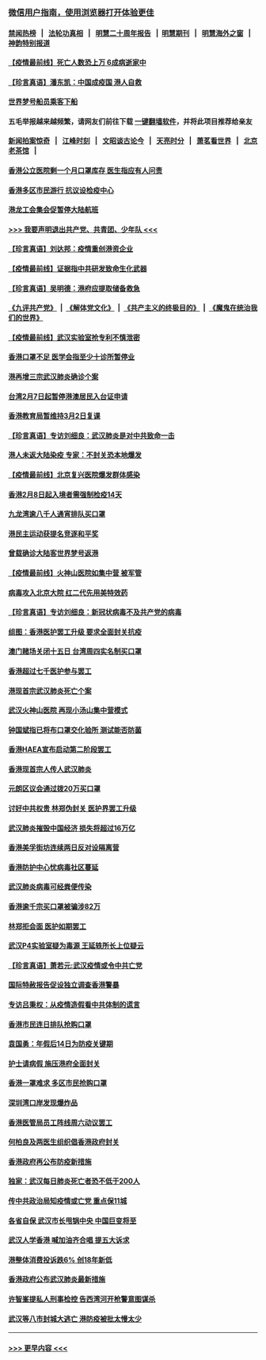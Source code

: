 ### [微信用户指南，使用浏览器打开体验更佳](https://github.com/gfw-breaker/banned-news1/blob/master/indexes/wechat-guide.md?t=0)
#### [禁闻热榜](热点新闻.md?t=0)  &nbsp;&nbsp;|&nbsp;&nbsp; [法轮功真相](https://github.com/gfw-breaker/truth/blob/master/README.md?t=0) &nbsp;&nbsp;|&nbsp;&nbsp; [明慧二十周年报告](https://github.com/gfw-breaker/mh-reports/blob/master/README.md?t=0) &nbsp;&nbsp;|&nbsp;&nbsp;[明慧期刊](https://github.com/gfw-breaker/mh-qikan) &nbsp;&nbsp;|&nbsp;&nbsp; [明慧海外之窗](https://github.com/gfw-breaker/mh-news/blob/master/README.md?t=0) &nbsp;&nbsp;|&nbsp;&nbsp; [神韵特别报道](https://github.com/gfw-breaker/mh-news/blob/master/shenyun.md?t=0)
#### [【疫情最前线】死亡人数恐上万 6成病逝家中](../pages/nsc415/n11856687.md?t=02110133) 
#### [【珍言真语】潘东凯：中国成疫国 港人自救](../pages/nsc415/n11856962.md?t=02110133) 
#### [世界梦号船员乘客下船](../pages/nsc415/n11856883.md?t=02110133) 
#### 五毛举报越来越频繁，请网友们前往下载 [一键翻墙软件](https://github.com/gfw-breaker/ssr-accounts)，并将此项目推荐给亲友
#### [新闻拍案惊奇](https://github.com/gfw-breaker/banned-news1/blob/master/pages/link4.md) &nbsp;&nbsp;|&nbsp;&nbsp; [江峰时刻](https://github.com/gfw-breaker/banned-news1/blob/master/pages/link4.md) &nbsp;&nbsp;|&nbsp;&nbsp; [文昭谈古论今](https://github.com/gfw-breaker/banned-news1/blob/master/pages/link4.md) &nbsp;&nbsp;|&nbsp;&nbsp; [天亮时分](https://github.com/gfw-breaker/banned-news1/blob/master/pages/link4.md) &nbsp;&nbsp;|&nbsp;&nbsp; [萧茗看世界](https://github.com/gfw-breaker/banned-news1/blob/master/pages/link4.md) &nbsp;&nbsp;|&nbsp;&nbsp; [北京老茶馆](https://github.com/gfw-breaker/banned-news1/blob/master/pages/link4.md) &nbsp;&nbsp;|&nbsp;&nbsp; 
#### [香港公立医院剩一个月口罩库存 医生指应有人问责](../pages/nsc415/n11856875.md?t=02110133) 
#### [香港多区市民游行 抗议设检疫中心](../pages/nsc415/n11856866.md?t=02110133) 
#### [港龙工会集会促暂停大陆航班](../pages/nsc415/n11856840.md?t=02110133) 
#### [>>> 我要声明退出共产党、共青团、少年队 <<<](https://github.com/begood0513/goodnews/blob/master/quit/letter.md) 
#### [【珍言真语】刘达邦：疫情重创港资企业](../pages/nsc415/n11854274.md?t=02110133) 
#### [【疫情最前线】证据指中共研发致命生化武器](../pages/nsc415/n11853087.md?t=02110133) 
#### [【珍言真语】吴明德：港府应提取储备救急](../pages/nsc415/n11852734.md?t=02110133) 
#### [《九评共产党》](https://github.com/begood0513/9ping.md/blob/master/README.md) &nbsp;|&nbsp; [《解体党文化》](../../../../jtdwh.md/blob/master/README.md)  &nbsp;|&nbsp; [《共产主义的终极目的》](../../../../gczydzjmd.md/blob/master/README.md) &nbsp;|&nbsp; [《魔鬼在统治我们的世界》](../../../../mgztzwmdsj.md/blob/master/README.md) 
#### [【疫情最前线】武汉实验室抢专利不慎泄密](../pages/nsc415/n11850310.md?t=02110133) 
#### [香港口罩不足 医学会指至少十诊所暂停业](../pages/nsc415/n11850301.md?t=02110133) 
#### [港再增三宗武汉肺炎确诊个案](../pages/nsc415/n11850328.md?t=02110133) 
#### [台湾2月7日起暂停港澳居民入台证申请](../pages/nsc415/n11850304.md?t=02110133) 
#### [香港教育局暂维持3月2日复课](../pages/nsc415/n11850260.md?t=02110133) 
#### [【珍言真语】专访刘细良：武汉肺炎是对中共致命一击](../pages/nsc415/n11849934.md?t=02110133) 
#### [港人未返大陆染疫 专家：不封关恐本地爆发](../pages/nsc415/n11848021.md?t=02110133) 
#### [【疫情最前线】北京复兴医院爆发群体感染](../pages/nsc415/n11847626.md?t=02110133) 
#### [香港2月8日起入境者需强制检疫14天](../pages/nsc415/n11847658.md?t=02110133) 
#### [九龙湾逾八千人通宵排队买口罩](../pages/nsc415/n11847647.md?t=02110133) 
#### [港民主运动获提名竞逐和平奖](../pages/nsc415/n11847633.md?t=02110133) 
#### [曾载确诊大陆客世界梦号返港](../pages/nsc415/n11847608.md?t=02110133) 
#### [【疫情最前线】火神山医院如集中营 被军管](../pages/nsc415/n11847524.md?t=02110133) 
#### [病毒攻入北京大院 红二代先用美特效药](../pages/nsc415/n11847427.md?t=02110133) 
#### [【珍言真语】专访刘细良：新冠状病毒不及共产党的病毒](../pages/nsc415/n11847164.md?t=02110133) 
#### [组图：香港医护罢工升级 要求全面封关抗疫](../pages/nsc415/n11844107.md?t=02110133) 
#### [澳门赌场关闭十五日 台湾周四实名制买口罩](../pages/nsc415/n11845083.md?t=02110133) 
#### [香港超过七千医护参与罢工](../pages/nsc415/n11845051.md?t=02110133) 
#### [港现首宗武汉肺炎死亡个案](../pages/nsc415/n11844998.md?t=02110133) 
#### [武汉火神山医院 再现小汤山集中营模式](../pages/nsc415/n11844763.md?t=02110133) 
#### [钟国斌指已将布口罩交化验所 测试能否防菌](../pages/nsc415/n11842783.md?t=02110133) 
#### [香港HAEA宣布启动第二阶段罢工](../pages/nsc415/n11842723.md?t=02110133) 
#### [香港现首宗人传人武汉肺炎](../pages/nsc415/n11842766.md?t=02110133) 
#### [元朗区议会通过拨20万买口罩](../pages/nsc415/n11842754.md?t=02110133) 
#### [讨好中共权贵 林郑伪封关 医护界罢工升级](../pages/nsc415/n11842359.md?t=02110133) 
#### [武汉肺炎摧毁中国经济 损失将超过16万亿](../pages/nsc415/n11839723.md?t=02110133) 
#### [香港美孚街坊连续两日反对设隔离营](../pages/nsc415/n11839962.md?t=02110133) 
#### [香港防护中心忧病毒社区蔓延](../pages/nsc415/n11839933.md?t=02110133) 
#### [武汉肺炎病毒可经粪便传染](../pages/nsc415/n11839939.md?t=02110133) 
#### [香港逾千宗买口罩被骗涉82万](../pages/nsc415/n11839914.md?t=02110133) 
#### [林郑拒会面 医护如期罢工](../pages/nsc415/n11839892.md?t=02110133) 
#### [武汉P4实验室疑为毒源 王延轶所长上位疑云](../pages/nsc415/n11835543.md?t=02110133) 
#### [【珍言真语】萧若元:武汉疫情或令中共亡党](../pages/nsc415/n11829394.md?t=02110133) 
#### [国际特赦报告促设独立调查香港警暴](../pages/nsc415/n11833845.md?t=02110133) 
#### [专访吕秉权：从疫情造假看中共体制的谎言](../pages/nsc415/n11833813.md?t=02110133) 
#### [香港市民连日排队抢购口罩](../pages/nsc415/n11833794.md?t=02110133) 
#### [袁国勇：年假后14日为防疫关键期](../pages/nsc415/n11831088.md?t=02110133) 
#### [护士请病假 施压港府全面封关](../pages/nsc415/n11831030.md?t=02110133) 
#### [香港一罩难求 多区市民抢购口罩](../pages/nsc415/n11831002.md?t=02110133) 
#### [深圳湾口岸发现爆炸品](../pages/nsc415/n11828802.md?t=02110133) 
#### [香港医管局员工阵线周六动议罢工](../pages/nsc415/n11828762.md?t=02110133) 
#### [何柏良及两医生组织倡香港政府封关](../pages/nsc415/n11828749.md?t=02110133) 
#### [香港政府再公布防疫新措施](../pages/nsc415/n11828716.md?t=02110133) 
#### [独家：武汉每日肺炎死亡者恐不低于200人](../pages/nsc415/n11828240.md?t=02110133) 
#### [传中共政治局知疫情或亡党 重点保11城](../pages/nsc415/n11828145.md?t=02110133) 
#### [各省自保 武汉市长甩锅中央 中国巨变将至](../pages/nsc415/n11828021.md?t=02110133) 
#### [武汉人学香港 喊加油齐合唱 提五大诉求](../pages/nsc415/n11827046.md?t=02110133) 
#### [港整体消费投诉跌6% 创18年新低](../pages/nsc415/n11817280.md?t=02110133) 
#### [香港政府公布武汉肺炎最新措施](../pages/nsc415/n11817152.md?t=02110133) 
#### [许智峯提私人刑事检控 告西湾河开枪警意图谋杀](../pages/nsc415/n11817132.md?t=02110133) 
#### [武汉等八市封城大逃亡 港防疫被批太慢太少](../pages/nsc415/n11817058.md?t=02110133) 

----
#### [ >>> 更早内容 <<< ](../indexes/nsc415-earlier.md)
